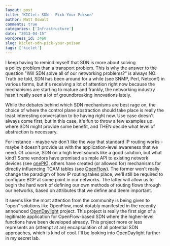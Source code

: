 ```yaml
---
layout: post
title: 'KIClet: SDN - Pick Your Poison'
author: Matt Oswalt
comments: true
categories: ['Infrastructure']
date: "2013-04-15"
wordpress_id: 3460
slug: kiclet-sdn-pick-your-poison
tags: ['kiclet']
---
```



I keep having to remind myself that SDN is more about solving a policy problem than a transport problem. This is why the answer to the question "Will SDN solve all of our networking problems?" is always NO. Truth be told, SDN has been around for a while (see SNMP, Perl, Netconf) in various forms, but it's receiving a lot of attention right now because the mechanisms are starting to mature and frankly, the networking industry hasn't really seen a lot of groundbreaking innovations lately.

While the debates behind which SDN mechanisms are best rage on, the choice of where the control plane abstraction should take place is really the least interesting conversation to be having right now. Use case doesn't always come first, but in this case, it's fun to throw a few examples up where SDN might provide some benefit, and THEN decide what level of abstraction is necessary.

For instance - maybe we don't like the way that standard IP routing works - maybe it doesn't provide us with the application-level awareness that we need. Of course, SDN on a high level sounds like a good solution, but what kind? Some vendors have promised a simple API to existing network devices (see [onePK](http://www.youtube.com/watch?v=92ihQW82tzQ)), others have created (or allowed for) mechanisms for directly influencing TCAM tables (see [OpenFlow](http://networkstatic.net/openflow-proactive-vs-reactive-flows/)). The former won't really change the paradigm of how IP routing takes place, we'll still be required to configure BGP at some point in our networks. The latter will allow us to begin the hard work of defining our own methods of routing flows through our networks, based on attributes that we define and deem important.

It seems like the most attention from the community is being given to "open" solutions like OpenFlow, most notably manifested in the recently announced [OpenDaylight](http://blog.ioshints.info/2013/04/the-first-glimpse-of-open-daylight.html) project. This project is really the first sign of a legitimate application for OpenFlow-based SDN where the higher-level functions have been developed already. This project more or less represents an (attempt at an) encapsulation of all potential SDN approaches, which is kind of cool. I'll be looking into OpenDaylight further in my secret lab.
